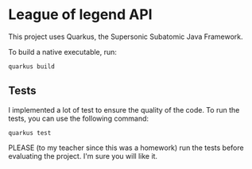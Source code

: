 # League of legend API

This project uses Quarkus, the Supersonic Subatomic Java Framework.

To build a native executable, run:

```shell script
quarkus build
```

## Tests
I implemented a lot of test to ensure the quality of the code. To run the tests, you can use the following command:

```shell script
quarkus test
```

PLEASE (to my teacher since this was a homework) run the tests before evaluating the project. I'm sure you will like it.